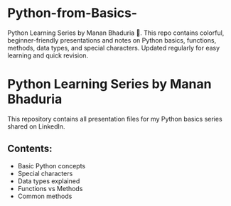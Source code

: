 # Python-from-Basics-
Python Learning Series by Manan Bhaduria 🐍. This repo contains colorful, beginner-friendly presentations and notes on Python basics, functions, methods, data types, and special characters. Updated regularly for easy learning and quick revision.
# Python Learning Series by Manan Bhaduria

This repository contains all presentation files for my Python basics series shared on LinkedIn.

## Contents:
- Basic Python concepts
- Special characters
- Data types explained
- Functions vs Methods
- Common methods
